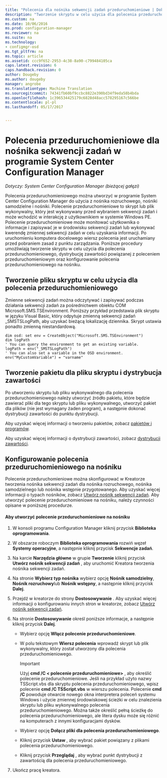 ```yaml
---
title: "Polecenia dla nośnika sekwencji zadań przeduruchomieniowe | Dokumentacja firmy Microsoft"
description: "Tworzenie skryptu w celu użycia dla polecenia przeduruchomieniowego, dystrybucję zawartości powiązanej z poleceniem przeduruchomieniowym oraz konfigurowanie polecenia przeduruchomieniowego na nośniku."
ms.custom: na
ms.date: 10/06/2016
ms.prod: configuration-manager
ms.reviewer: na
ms.suite: na
ms.technology:
- configmgr-osd
ms.tgt_pltfrm: na
ms.topic: article
ms.assetid: ccc9f652-2953-4c38-8a90-c799484105ca
caps.latest.revision: 6
caps.handback.revision: 0
author: Dougeby
ms.author: dougeby
manager: angrobe
ms.translationtype: Machine Translation
ms.sourcegitcommit: 74341fb60bf9ccbc8822e390bd34f9eda58b4bda
ms.openlocfilehash: 1c396534425179c6828d48acc578295167c566be
ms.contentlocale: pl-pl
ms.lasthandoff: 05/17/2017


---
```

# <a name="prestart-commands-for-task-sequence-media-in-system-center-configuration-manager"></a>Polecenia przeduruchomieniowe dla nośnika sekwencji zadań w programie System Center Configuration Manager

*Dotyczy: System Center Configuration Manager (bieżącej gałęzi)*

Polecenia przeduruchomieniowego można utworzyć w programie System Center Configuration Manager do użycia z nośnika rozruchowego, nośniki samodzielne i nośniki. Polecenie przeduruchomieniowe to skrypt lub plik wykonywalny, który jest wykonywany przed wybraniem sekwencji zadań i może wchodzić w interakcję z użytkownikiem w systemie Windows PE. Polecenie przeduruchomieniowe może monitować użytkownika o informacje i zapisywać je w środowisku sekwencji zadań lub wykonywać kwerendę zmiennej sekwencji zadań w celu uzyskania informacji. Po uruchomieniu komputera docelowego wiersz polecenia jest uruchamiany przed pobraniem zasad z punktu zarządzania. Poniższe procedury umożliwiają tworzenie skryptu w celu użycia dla polecenia przeduruchomieniowego, dystrybucję zawartości powiązanej z poleceniem przeduruchomieniowym oraz konfigurowanie polecenia przeduruchomieniowego na nośniku.  

## <a name="create-a-script-file-to-use-for-the-prestart-command"></a>Tworzenie pliku skryptu w celu użycia dla polecenia przeduruchomieniowego  
 Zmienne sekwencji zadań można odczytywać i zapisywać podczas działania sekwencji zadań za pośrednictwem obiektu COM Microsoft.SMS.TSEnvironment. Poniższy przykład przedstawia plik skryptu w języku Visual Basic, który odpytuje zmienną sekwencji zadań _SMSTSLogPath, aby uzyskać bieżącą lokalizację dziennika. Skrypt ustawia ponadto zmienną niestandardową.  

```  
dim osd: set env = CreateObject("Microsoft.SMS.TSEnvironment")  
dim logPath  
' You can query the environment to get an existing variable.  
logPath = env("_SMSTSLogPath")  
' You can also set a variable in the OSD environment.  
env("MyCustomVariable") = "varname"  
```  

## <a name="create-a-package-for-the-script-file-and-distribute-the-content"></a>Tworzenie pakietu dla pliku skryptu i dystrybucja zawartości  
 Po utworzeniu skryptu lub pliku wykonywalnego dla polecenia przeduruchomieniowego należy utworzyć źródło pakietu, które będzie zawierać pliki dla tego skryptu lub pliku wykonywalnego, utworzyć pakiet dla plików (nie jest wymagany żaden program), a następnie dokonać dystrybucji zawartości do punktu dystrybucji.  

 Aby uzyskać więcej informacji o tworzeniu pakietów, zobacz [pakietów i programów](../../apps/deploy-use/packages-and-programs.md).  

 Aby uzyskać więcej informacji o dystrybucji zawartości, zobacz [dystrybucji zawartości](../../core/servers/deploy/configure/deploy-and-manage-content.md#bkmk_distribute).  

## <a name="configure-the-prestart-command-in-media"></a>Konfigurowanie polecenia przeduruchomieniowego na nośniku  
 Polecenie przeduruchomieniowe można skonfigurować w Kreatorze tworzenia nośnika sekwencji zadań dla nośnika rozruchowego, nośnika samodzielnego lub nośnika wstępnie przygotowanego. Aby uzyskać więcej informacji o typach nośników, zobacz [Utwórz nośnik sekwencji zadań](../deploy-use/create-task-sequence-media.md). Aby utworzyć polecenie przeduruchomieniowe na nośniku, należy czynności opisane w poniższej procedurze.  

#### <a name="to-create-a-prestart-command-in-media"></a>Aby utworzyć polecenie przeduruchomieniowe na nośniku  

1.  W konsoli programu Configuration Manager kliknij przycisk **Biblioteka oprogramowania**.  

2.  W obszarze roboczym **Biblioteka oprogramowania** rozwiń węzeł **Systemy operacyjne**, a następnie kliknij przycisk **Sekwencje zadań**.  

3.  Na karcie **Narzędzia główne** w grupie **Tworzenie** kliknij przycisk **Utwórz nośnik sekwencji zadań** , aby uruchomić Kreatora tworzenia nośnika sekwencji zadań.  

4.  Na stronie **Wybierz typ nośnika** wybierz opcję **Nośnik samodzielny**, **Nośnik rozruchowy**lub **Nośnik wstępny**, a następnie kliknij przycisk **Dalej**.  

5.  Przejdź w kreatorze do strony **Dostosowywanie** . Aby uzyskać więcej informacji o konfigurowaniu innych stron w kreatorze, zobacz [Utwórz nośnik sekwencji zadań](../deploy-use/create-task-sequence-media.md).  

6.  Na stronie **Dostosowywanie** określ poniższe informacje, a następnie kliknij przycisk **Dalej**.  

    -   Wybierz opcję **Włącz polecenie przeduruchomieniowe**.  

    -   W polu tekstowym **Wiersz polecenia** wprowadź skrypt lub plik wykonywalny, który został utworzony dla polecenia przeduruchomieniowego.  

        > [!IMPORTANT]  
        >  Użyj **cmd /C < polecenie przeduruchomieniowe\>**  , aby określić polecenie przeduruchomieniowe. Jeśli na przykład użyto nazwy TSScript.vbs dla skryptu polecenia przeduruchomieniowego, wpisz polecenie **cmd /C TSScript.vbs** w wierszu polecenia. Polecenie **cmd /C** powoduje otwarcie nowego okna interpretera poleceń systemu Windows i użycie zmiennej środowiskowej ścieżki w celu znalezienia skryptu lub pliku wykonywalnego polecenia przeduruchomieniowego. Można także określić pełną ścieżkę do polecenia przeduruchomieniowego, ale litera dysku może się różnić na komputerach z innymi konfiguracjami dysków.  

    -   Wybierz opcję **Dołącz pliki dla polecenia przeduruchomieniowego**.  

    -   Kliknij przycisk **Ustaw** , aby wybrać pakiet powiązany z plikami polecenia przeduruchomieniowego.  

    -   Kliknij przycisk **Przeglądaj** , aby wybrać punkt dystrybucji z zawartością dla polecenia przeduruchomieniowego.  

7.  Ukończ pracę kreatora.  

